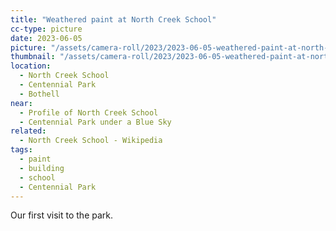 ```yaml
---
title: "Weathered paint at North Creek School"
cc-type: picture
date: 2023-06-05
picture: "/assets/camera-roll/2023/2023-06-05-weathered-paint-at-north-creek-school/20230605_003107101_iOS.jpg"
thumbnail: "/assets/camera-roll/2023/2023-06-05-weathered-paint-at-north-creek-school/20230605_003107101_iOS-thumbnail.jpg"
location:
  - North Creek School
  - Centennial Park
  - Bothell
near:
  - Profile of North Creek School
  - Centennial Park under a Blue Sky
related:
  - North Creek School - Wikipedia
tags:
  - paint
  - building
  - school
  - Centennial Park
---
```

Our first visit to the park. 